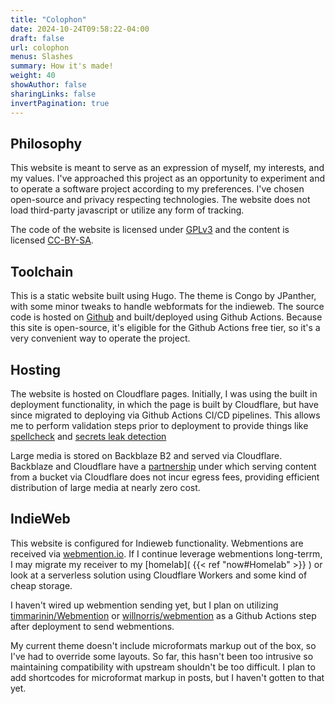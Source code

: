 ```yaml
---
title: "Colophon"
date: 2024-10-24T09:58:22-04:00
draft: false
url: colophon
menus: Slashes
summary: How it's made!
weight: 40
showAuthor: false
sharingLinks: false
invertPagination: true
---
```


## Philosophy

This website is meant to serve as an expression of myself, my interests, and my values. I've approached this project as an opportunity to experiment and to operate a software project according to my preferences. I've chosen open-source and privacy respecting technologies. The website does not load third-party javascript or utilize any form of tracking.

The code of the website is licensed under [GPLv3](https://www.gnu.org/licenses/gpl-3.0-standalone.html) and the content is licensed [CC-BY-SA](https://creativecommons.org/licenses/by-sa/4.0/).

## Toolchain

This is a static website built using Hugo. The theme is Congo by JPanther, with some minor tweaks to handle webformats for the indieweb. The source code is hosted on [Github](https://github.com/blbecker/bckr.me) and built/deployed using Github Actions. Because this site is open-source, it's eligible for the Github Actions free tier, so it's a very convenient way to operate the project.

## Hosting

The website is hosted on Cloudflare pages. Initially, I was using the built in deployment functionality, in which the page is built by Cloudflare, but have since migrated to deploying via Github Actions CI/CD pipelines. This allows me to perform validation steps prior to deployment to provide things like [spellcheck](https://github.com/tbroadley/spellchecker-cli) and [secrets leak detection](https://github.com/gitleaks/gitleaks)

Large media is stored on Backblaze B2 and served via Cloudflare. Backblaze and Cloudflare have a [partnership](https://www.backblaze.com/docs/cloud-storage-deliver-public-backblaze-b2-content-through-cloudflare-cdn) under which serving content from a bucket via Cloudflare does not incur egress fees, providing efficient distribution of large media at nearly zero cost.

## IndieWeb

This website is configured for Indieweb functionality. Webmentions are received via [webmention.io](https://webmention.io/). If I continue leverage webmentions long-terrm, I may migrate my receiver to my [homelab]( {{< ref "now#Homelab" >}} ) or look at a serverless solution using Cloudflare Workers and some kind of cheap storage.

I haven't wired up webmention sending yet, but I plan on utilizing [timmarinin/Webmention](https://github.com/timmarinin/webmention) or [willnorris/webmention](https://github.com/willnorris/webmention) as a Github Actions step after deployment to send webmentions.

My current theme doesn't include microformats markup out of the box, so I've had to override some layouts. So far, this hasn't been too intrusive so maintaining compatibility with upstream shouldn't be too difficult. I plan to add shortcodes for microformat markup in posts, but I haven't gotten to that yet.
